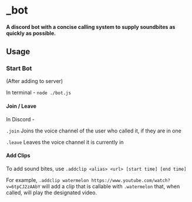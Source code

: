 # _bot

#### A discord bot with a concise calling system to supply soundbites as quickly as possible.

## Usage
### Start Bot
(After adding to server)

In terminal - `node ./bot.js`

#### Join / Leave
In Discord -

`.join` Joins the voice channel of the user who called it, if they are in one

`.leave` Leaves the voice channel it is currently in


#### Add Clips
To add sound bites, use `.addclip <alias> <url> [start time] [end time]`

For example, `.addclip watermelon https://www.youtube.com/watch?v=6tpCJ2zAAbY`  will add a clip that is callable with
`.watermelon` that, when called, will play the designated video.
